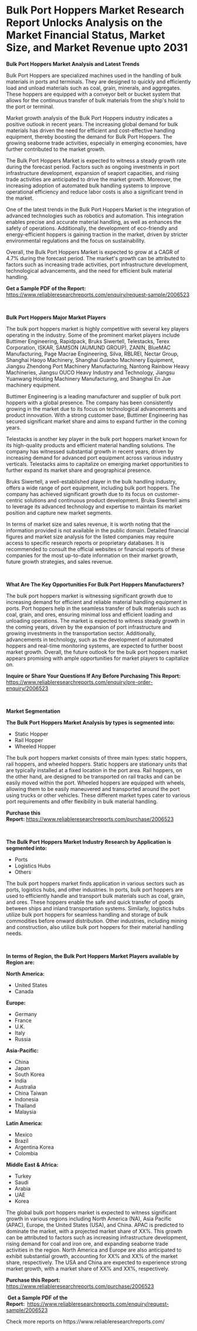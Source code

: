 <p><h1>Bulk Port Hoppers Market Research Report Unlocks Analysis on the Market Financial Status, Market Size, and Market Revenue upto 2031</h1></p><p><strong>Bulk Port Hoppers Market Analysis and Latest Trends</strong></p>
<p><p>Bulk Port Hoppers are specialized machines used in the handling of bulk materials in ports and terminals. They are designed to quickly and efficiently load and unload materials such as coal, grain, minerals, and aggregates. These hoppers are equipped with a conveyor belt or bucket system that allows for the continuous transfer of bulk materials from the ship's hold to the port or terminal.</p><p>Market growth analysis of the Bulk Port Hoppers industry indicates a positive outlook in recent years. The increasing global demand for bulk materials has driven the need for efficient and cost-effective handling equipment, thereby boosting the demand for Bulk Port Hoppers. The growing seaborne trade activities, especially in emerging economies, have further contributed to the market growth.</p><p>The Bulk Port Hoppers Market is expected to witness a steady growth rate during the forecast period. Factors such as ongoing investments in port infrastructure development, expansion of seaport capacities, and rising trade activities are anticipated to drive the market growth. Moreover, the increasing adoption of automated bulk handling systems to improve operational efficiency and reduce labor costs is also a significant trend in the market.</p><p>One of the latest trends in the Bulk Port Hoppers Market is the integration of advanced technologies such as robotics and automation. This integration enables precise and accurate material handling, as well as enhances the safety of operations. Additionally, the development of eco-friendly and energy-efficient hoppers is gaining traction in the market, driven by stricter environmental regulations and the focus on sustainability.</p><p>Overall, the Bulk Port Hoppers Market is expected to grow at a CAGR of 4.7% during the forecast period. The market's growth can be attributed to factors such as increasing trade activities, port infrastructure development, technological advancements, and the need for efficient bulk material handling.</p></p>
<p><strong>Get a Sample PDF of the Report:&nbsp;</strong> <a href="https://www.reliableresearchreports.com/enquiry/request-sample/2006523">https://www.reliableresearchreports.com/enquiry/request-sample/2006523</a></p>
<p>&nbsp;</p>
<p><strong>Bulk Port Hoppers Major Market Players</strong></p>
<p><p>The bulk port hoppers market is highly competitive with several key players operating in the industry. Some of the prominent market players include Buttimer Engineering, Rapidpack, Bruks Siwertell, Telestacks, Terex Corporation, ISKAR, SAMSON (AUMUND GROUP), ZANIN, BlueMAC Manufacturing, Page Macrae Engineering, Silva, RBLREI, Nectar Group, Shanghai Haoyo Machinery, Shanghai Guanbo Machinery Equipment, Jiangsu Zhendong Port Machinery Manufacturing, Nantong Rainbow Heavy Machineries, Jiangsu OUCO Heavy Industry and Technology, Jiangsu Yuanwang Hoisting Machinery Manufacturing, and Shanghai En Jue machinery equipment.</p><p>Buttimer Engineering is a leading manufacturer and supplier of bulk port hoppers with a global presence. The company has been consistently growing in the market due to its focus on technological advancements and product innovation. With a strong customer base, Buttimer Engineering has secured significant market share and aims to expand further in the coming years.</p><p>Telestacks is another key player in the bulk port hoppers market known for its high-quality products and efficient material handling solutions. The company has witnessed substantial growth in recent years, driven by increasing demand for advanced port equipment across various industry verticals. Telestacks aims to capitalize on emerging market opportunities to further expand its market share and geographical presence.</p><p>Bruks Siwertell, a well-established player in the bulk handling industry, offers a wide range of port equipment, including bulk port hoppers. The company has achieved significant growth due to its focus on customer-centric solutions and continuous product development. Bruks Siwertell aims to leverage its advanced technology and expertise to maintain its market position and capture new market segments.</p><p>In terms of market size and sales revenue, it is worth noting that the information provided is not available in the public domain. Detailed financial figures and market size analysis for the listed companies may require access to specific research reports or proprietary databases. It is recommended to consult the official websites or financial reports of these companies for the most up-to-date information on their market growth, future growth strategies, and sales revenue.</p></p>
<p>&nbsp;</p>
<p><strong>What Are The Key Opportunities For Bulk Port Hoppers Manufacturers?</strong></p>
<p><p>The bulk port hoppers market is witnessing significant growth due to increasing demand for efficient and reliable material handling equipment in ports. Port hoppers help in the seamless transfer of bulk materials such as coal, grain, and ores, ensuring minimal loss and efficient loading and unloading operations. The market is expected to witness steady growth in the coming years, driven by the expansion of port infrastructure and growing investments in the transportation sector. Additionally, advancements in technology, such as the development of automated hoppers and real-time monitoring systems, are expected to further boost market growth. Overall, the future outlook for the bulk port hoppers market appears promising with ample opportunities for market players to capitalize on.</p></p>
<p><strong>Inquire or Share Your Questions If Any Before Purchasing This Report:</strong> <a href="https://www.reliableresearchreports.com/enquiry/pre-order-enquiry/2006523">https://www.reliableresearchreports.com/enquiry/pre-order-enquiry/2006523</a></p>
<p>&nbsp;</p>
<p><strong>Market Segmentation</strong></p>
<p><strong>The Bulk Port Hoppers Market Analysis by types is segmented into:</strong></p>
<p><ul><li>Static Hopper</li><li>Rail Hopper</li><li>Wheeled Hopper</li></ul></p>
<p><p>The bulk port hoppers market consists of three main types: static hoppers, rail hoppers, and wheeled hoppers. Static hoppers are stationary units that are typically installed at a fixed location in the port area. Rail hoppers, on the other hand, are designed to be transported on rail tracks and can be easily moved within the port. Wheeled hoppers are equipped with wheels, allowing them to be easily maneuvered and transported around the port using trucks or other vehicles. These different market types cater to various port requirements and offer flexibility in bulk material handling.</p></p>
<p><strong>Purchase this Report:&nbsp;</strong><a href="https://www.reliableresearchreports.com/purchase/2006523">https://www.reliableresearchreports.com/purchase/2006523</a></p>
<p>&nbsp;</p>
<p><strong>The Bulk Port Hoppers Market Industry Research by Application is segmented into:</strong></p>
<p><ul><li>Ports</li><li>Logistics Hubs</li><li>Others</li></ul></p>
<p><p>The bulk port hoppers market finds application in various sectors such as ports, logistics hubs, and other industries. In ports, bulk port hoppers are used to efficiently handle and transport bulk materials such as coal, grain, and ores. These hoppers enable the safe and quick transfer of goods between ships and inland transportation systems. Similarly, logistics hubs utilize bulk port hoppers for seamless handling and storage of bulk commodities before onward distribution. Other industries, including mining and construction, also utilize bulk port hoppers for their material handling needs.</p></p>
<p>&nbsp;</p>
<p><strong>In terms of Region, the Bulk Port Hoppers Market Players available by Region are:</strong></p>
<p>
    <p> <strong> North America: </strong>
        <ul>
            <li>United States</li>
            <li>Canada</li>
        </ul>
        </p> 
    <p> <strong> Europe: </strong>
        <ul>
            <li>Germany</li>
            <li>France</li>
            <li>U.K.</li>
            <li>Italy</li>
            <li>Russia</li>
        </ul>
        </p> 
    <p> <strong> Asia-Pacific: </strong>
        <ul>
            <li>China</li>
            <li>Japan</li>
            <li>South Korea</li>
            <li>India</li>
            <li>Australia</li>
            <li>China Taiwan</li>
            <li>Indonesia</li>
            <li>Thailand</li>
            <li>Malaysia</li>
        </ul>
        </p> 
    <p> <strong> Latin America: </strong>
        <ul>
            <li>Mexico</li>
            <li>Brazil</li>
            <li>Argentina Korea</li>
            <li>Colombia</li>
        </ul>
        </p> 
    <p> <strong> Middle East & Africa: </strong>
        <ul>
            <li>Turkey</li>
            <li>Saudi</li>
            <li>Arabia</li>
            <li>UAE</li>
            <li>Korea</li>
        </ul>
    </p>
    </p>
<p><p>The global bulk port hoppers market is expected to witness significant growth in various regions including North America (NA), Asia Pacific (APAC), Europe, the United States (USA), and China. APAC is predicted to dominate the market, with a projected market share of XX%. This growth can be attributed to factors such as increasing infrastructure development, rising demand for coal and iron ore, and expanding seaborne trade activities in the region. North America and Europe are also anticipated to exhibit substantial growth, accounting for XX% and XX% of the market share, respectively. The USA and China are expected to experience strong market growth, with a market share of XX% and XX%, respectively.</p></p>
<p><strong>Purchase this Report: </strong><a href="https://www.reliableresearchreports.com/purchase/2006523">https://www.reliableresearchreports.com/purchase/2006523</a></p>
<p>&nbsp;<strong>Get a Sample PDF of the Report:&nbsp;&nbsp;</strong><a href="https://www.reliableresearchreports.com/enquiry/request-sample/2006523">https://www.reliableresearchreports.com/enquiry/request-sample/2006523</a></p>
<p><strong></strong></p>
<p>Check more reports on https://www.reliableresearchreports.com/</p>